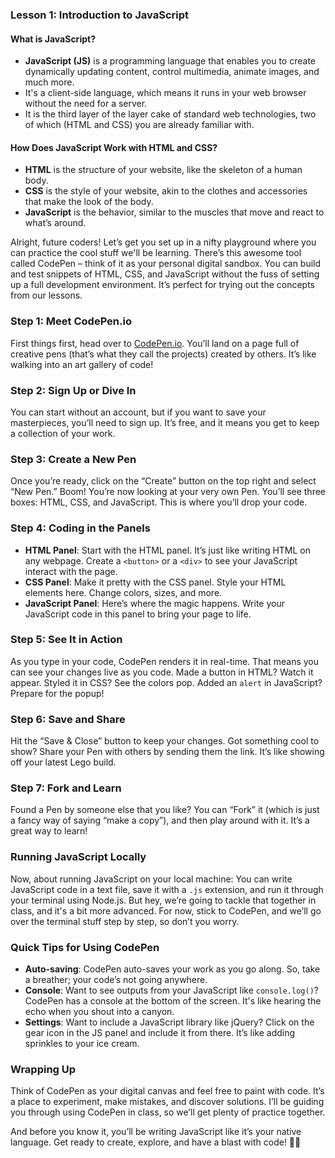 ### Lesson 1: Introduction to JavaScript

#### What is JavaScript?

- **JavaScript (JS)** is a programming language that enables you to create dynamically updating content, control multimedia, animate images, and much more.
- It's a client-side language, which means it runs in your web browser without the need for a server.
- It is the third layer of the layer cake of standard web technologies, two of which (HTML and CSS) you are already familiar with.

#### How Does JavaScript Work with HTML and CSS?

- **HTML** is the structure of your website, like the skeleton of a human body.
- **CSS** is the style of your website, akin to the clothes and accessories that make the look of the body.
- **JavaScript** is the behavior, similar to the muscles that move and react to what’s around.

Alright, future coders! Let’s get you set up in a nifty playground where you can practice the cool stuff we'll be learning. There’s this awesome tool called CodePen – think of it as your personal digital sandbox. You can build and test snippets of HTML, CSS, and JavaScript without the fuss of setting up a full development environment. It’s perfect for trying out the concepts from our lessons.

### Step 1: Meet CodePen.io

First things first, head over to [CodePen.io](https://codepen.io). You’ll land on a page full of creative pens (that’s what they call the projects) created by others. It’s like walking into an art gallery of code!

### Step 2: Sign Up or Dive In

You can start without an account, but if you want to save your masterpieces, you’ll need to sign up. It’s free, and it means you get to keep a collection of your work.

### Step 3: Create a New Pen

Once you’re ready, click on the “Create” button on the top right and select “New Pen.” Boom! You’re now looking at your very own Pen. You’ll see three boxes: HTML, CSS, and JavaScript. This is where you’ll drop your code.

### Step 4: Coding in the Panels

- **HTML Panel**: Start with the HTML panel. It’s just like writing HTML on any webpage. Create a `<button>` or a `<div>` to see your JavaScript interact with the page.
- **CSS Panel**: Make it pretty with the CSS panel. Style your HTML elements here. Change colors, sizes, and more.
- **JavaScript Panel**: Here’s where the magic happens. Write your JavaScript code in this panel to bring your page to life.

### Step 5: See It in Action

As you type in your code, CodePen renders it in real-time. That means you can see your changes live as you code. Made a button in HTML? Watch it appear. Styled it in CSS? See the colors pop. Added an `alert` in JavaScript? Prepare for the popup!

### Step 6: Save and Share

Hit the “Save & Close” button to keep your changes. Got something cool to show? Share your Pen with others by sending them the link. It’s like showing off your latest Lego build.

### Step 7: Fork and Learn

Found a Pen by someone else that you like? You can “Fork” it (which is just a fancy way of saying “make a copy”), and then play around with it. It’s a great way to learn!

### Running JavaScript Locally

Now, about running JavaScript on your local machine: You can write JavaScript code in a text file, save it with a `.js` extension, and run it through your terminal using Node.js. But hey, we’re going to tackle that together in class, and it's a bit more advanced. For now, stick to CodePen, and we’ll go over the terminal stuff step by step, so don’t you worry.

### Quick Tips for Using CodePen

- **Auto-saving**: CodePen auto-saves your work as you go along. So, take a breather; your code’s not going anywhere.
- **Console**: Want to see outputs from your JavaScript like `console.log()`? CodePen has a console at the bottom of the screen. It's like hearing the echo when you shout into a canyon.
- **Settings**: Want to include a JavaScript library like jQuery? Click on the gear icon in the JS panel and include it from there. It’s like adding sprinkles to your ice cream.

### Wrapping Up

Think of CodePen as your digital canvas and feel free to paint with code. It’s a place to experiment, make mistakes, and discover solutions. I’ll be guiding you through using CodePen in class, so we’ll get plenty of practice together.

And before you know it, you’ll be writing JavaScript like it’s your native language. Get ready to create, explore, and have a blast with code! 🚀🎨
